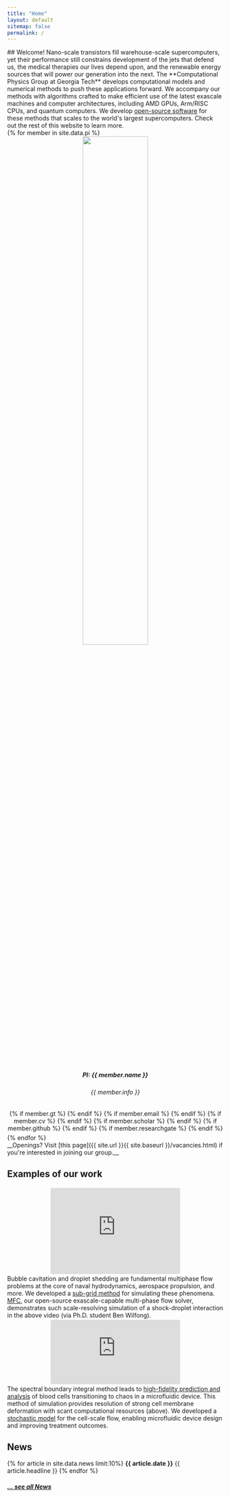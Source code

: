 ```yaml
---
title: "Home"
layout: default
sitemap: false
permalink: /
---
```


<div id="homeid" class="col-sm-7 col-xs-12">
## Welcome!
Nano-scale transistors fill warehouse-scale supercomputers, yet their performance still constrains development of the jets that defend us, the medical therapies our lives depend upon, and the renewable energy sources that will power our generation into the next.
The **Computational Physics Group at Georgia Tech** develops computational models and numerical methods to push these applications forward.
We accompany our methods with algorithms crafted to make efficient use of the latest exascale machines and computer architectures, including AMD GPUs, Arm/RISC CPUs, and quantum computers.
We develop <a href="{{ site.url }}{{ site.baseurl }}/software/" target="_blank">open-source software</a> for these methods that scales to the world's largest supercomputers. 
Check out the rest of this website to learn more.
</div>
<div id="newsid" class="col-sm-5 col-xs-12" >
<div>
{% for member in site.data.pi %}
<div class="jumbotron">
   <center>
	 <a href="{{site.url}}{{site.baseurl}}/team"><img src="{{site.url}}{{site.baseurl}}/images/teampic/{{ member.photo }}" width="55%" style="block:inline; margin-left:auto; margin-right:auto; margin-bottom:5px;"/></a>
   <h5>PI: {{ member.name }}</h5>
   <h6>{{ member.info }}</h6>
   <div style="margin-bottom:5px">
   {% if member.gt %}<a href="{{ member.gt }}" target="_blank"><i class="ai ai-archive-square ai-2x"></i></a> {% endif %}
   {% if member.email %}<a href="mailto:{{ member.email }}" target="_blank"><i class="fa fa-envelope-square fa-2x"></i></a> {% endif %}
   {% if member.cv %} <a href="{{ site.url }}{{ site.baseurl }}/{{ member.cv }}" target="_blank"><i class="ai ai-cv-square ai-2x"></i></a> {% endif %}
   {% if member.scholar %} <a href="{{ member.scholar }}" target="_blank"><i class="ai ai-google-scholar-square ai-2x"></i></a> {% endif %}
   {% if member.github %} <a href="{{ member.github }}" target="_blank"><i class="fab fa-github-square fa-2x"></i></a> {% endif %}
   {% if member.researchgate %} <a href="{{ member.researchgate }}" target="_blank"><i class="ai ai-researchgate-square ai-2x"></i></a> {% endif %}
  </div>
  </center>
</div>
{% endfor %}
</div>
</div>
<div class="col-sm-12">

<div class="jumbotron">
__Openings? Visit [this page]({{ site.url }}{{ site.baseurl }}/vacancies.html) if you're interested in joining our group.__
</div>

<div class="jumbotron">
<h2>Examples of our work</h2>


<div style="padding:2px;background:#fff;webkit-border-radius:10px;-moz-border-radius:10px;border-radius:10px;width:60%;height=100%;margin:0 auto;overflow:hidden; text-align: center; justify-content:center">
<iframe src="https://player.vimeo.com/video/905208069?autoplay=1&loop=1&autopause=0&muted=1&quality=360p&background=1" width="100%" height="200" frameborder="0" allow="autoplay"></iframe>
</div>
Bubble cavitation and droplet shedding are fundamental multiphase flow problems at the core of naval hydrodynamics, aerospace propulsion, and more.
We developed a <a href="{{ site.url }}{{ site.baseurl }}/papers/charalampopoulos-RSA-21.pdf" target="_blank">sub-grid method</a> for simulating these phenomena.
<a href="https://mflowcode.github.io/" target="_blank">MFC</a>, our open-source exascale-capable multi-phase flow solver, demonstrates such scale-resolving simulation of a shock-droplet interaction in the above video (via Ph.D. student Ben Wilfong).

<div style="padding:2px;background:#fff;webkit-border-radius:10px;-moz-border-radius:10px;border-radius:10px;width:60%;margin:0 auto;overflow:hidden; justify-content: center;">
<iframe src="https://player.vimeo.com/video/455688517?autoplay=1&loop=1&autopause=0&muted=1&quality=360p&background=1" frameborder="0" width="100%" allow="autoplay"></iframe>
</div>
The spectral boundary integral method leads to <a href="{{ site.url }}{{ site.baseurl }}/papers/bryngelson-PRF-18.pdf" target="_blank">high-fidelity prediction and analysis</a> of blood cells transitioning to chaos in a microfluidic device. This method of simulation provides resolution of strong cell membrane deformation with scant computational resources (above).
We developed a <a href="{{ site.url }}{{ site.baseurl }}/papers/bryngelson-PRE-19.pdf" target="_blank">stochastic model</a> for the cell-scale flow, enabling microfluidic device design and improving treatment outcomes.
</div>

<div class="jumbotron">
<h2>News</h2>
  {% for article in site.data.news limit:10%}
  <b>{{ article.date }}</b>
    {{ article.headline }}
  {% endfor %}
  
  <h5><a href="{{ site.url }}{{ site.baseurl }}/allnews.html">... see all News</a></h5>
</div>
</div>
